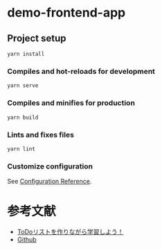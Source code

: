 # demo-frontend-app

## Project setup
```
yarn install
```

### Compiles and hot-reloads for development
```
yarn serve
```

### Compiles and minifies for production
```
yarn build
```

### Lints and fixes files
```
yarn lint
```

### Customize configuration
See [Configuration Reference](https://cli.vuejs.org/config/).

# 参考文献
- [ToDoリストを作りながら学習しよう！](https://cr-vue.mio3io.com/tutorials/todo.html#%E5%AE%8C%E6%88%90%E5%BD%A2)
- [Github](https://github.com/mio3io/cr-vue/tree/master/codes/tutorial-todo)
